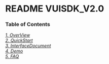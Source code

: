 
README VUISDK_V2.0
=

### Table of Contents
[*1. OverView*](https://github.com/271766152/docs/blob/master/VUI-SDK/2.0/doc/OverView.md)  
[*2. QuickStart*](https://github.com/271766152/docs/blob/master/VUI-SDK/2.0/doc/QuickStart.md)  
[*3. InterfaceDocument*](https://github.com/271766152/docs/blob/master/VUI-SDK/2.0/doc/InterfaceDocument.md)  
[*4. Demo*](https://github.com/271766152/docs/blob/master/VUI-SDK/2.0/doc/Demo.md)  
[*5. FAQ*](https://github.com/271766152/docs/blob/master/VUI-SDK/2.0/doc/FAQ.md)  
